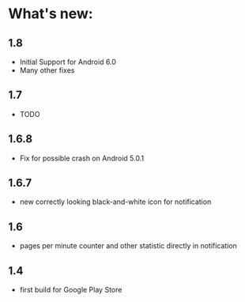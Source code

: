 # What's new:
## 1.8
* Initial Support for Android 6.0
* Many other fixes 

## 1.7
* TODO

## 1.6.8
* Fix for possible crash on Android 5.0.1

## 1.6.7
* new correctly looking black-and-white icon for notification

## 1.6
* pages per minute counter and other statistic directly in notification

## 1.4
* first build for Google Play Store
